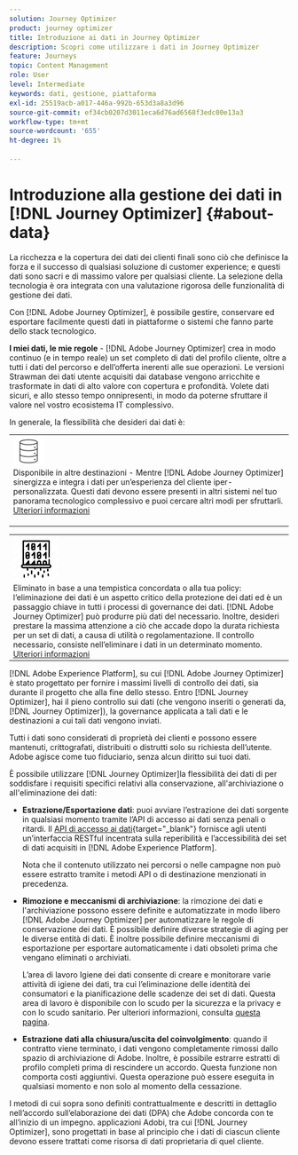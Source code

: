 ```yaml
---
solution: Journey Optimizer
product: journey optimizer
title: Introduzione ai dati in Journey Optimizer
description: Scopri come utilizzare i dati in Journey Optimizer
feature: Journeys
topic: Content Management
role: User
level: Intermediate
keywords: dati, gestione, piattaforma
exl-id: 25519acb-a017-446a-992b-653d3a8a3d96
source-git-commit: ef34cb0207d3011eca6d76ad6568f3edc00e13a3
workflow-type: tm+mt
source-wordcount: '655'
ht-degree: 1%

---
```


# Introduzione alla gestione dei dati in [!DNL Journey Optimizer] {#about-data}

La ricchezza e la copertura dei dati dei clienti finali sono ciò che definisce la forza e il successo di qualsiasi soluzione di customer experience; e questi dati sono sacri e di massimo valore per qualsiasi cliente. La selezione della tecnologia è ora integrata con una valutazione rigorosa delle funzionalità di gestione dei dati.

Con [!DNL Adobe Journey Optimizer], è possibile gestire, conservare ed esportare facilmente questi dati in piattaforme o sistemi che fanno parte dello stack tecnologico.

**I miei dati, le mie regole** - [!DNL Adobe Journey Optimizer] crea in modo continuo (e in tempo reale) un set completo di dati del profilo cliente, oltre a tutti i dati del percorso e dell’offerta inerenti alle sue operazioni. Le versioni Strawman dei dati utente acquisiti dai database vengono arricchite e trasformate in dati di alto valore con copertura e profondità. Volete dati sicuri, e allo stesso tempo onnipresenti, in modo da poterne sfruttare il valore nel vostro ecosistema IT complessivo.

In generale, la flessibilità che desideri dai dati è:


<table style="table-layout:fixed">
<tr style="border: 0;">
  <td>
    <div><img alt="destinazioni" src="assets/do-not-localize/dest.png" /> 
    <br>Disponibile in altre destinazioni - Mentre [!DNL Adobe Journey Optimizer] sinergizza e integra i dati per un’esperienza del cliente iper-personalizzata. Questi dati devono essere presenti in altri sistemi nel tuo panorama tecnologico complessivo e puoi cercare altri modi per sfruttarli.
    <div>
     <a href="../start/ajo-integrations.md">Ulteriori informazioni</a></div>
    </div>
    <br>
  </td>
</tr>
</table>

<!--td>
    <div><img alt="retention" src="assets/do-not-localize/retention.png" />  
    <br>Retained for a stipulated duration – Industry or regional regulations (such as GDPR or CCPA) or internal data governance policies stipulate how long or how short a duration, data needs to be maintained or archived in Adobe Experience Platform Data Lake. <a href="../privacy/get-started-privacy.md">Learn more</a></div>
  </td>
</tr>
<tr style="border: 0;"-->
<table style="table-layout:fixed">
<tr style="border: 0;">
  <td>
    <div><img alt="policy" src="assets/do-not-localize/policy.png" /> 
    <br>Eliminato in base a una tempistica concordata o alla tua policy: l’eliminazione dei dati è un aspetto critico della protezione dei dati ed è un passaggio chiave in tutti i processi di governance dei dati. [!DNL Adobe Journey Optimizer] può produrre più dati del necessario. Inoltre, desideri prestare la massima attenzione a ciò che accade dopo la durata richiesta per un set di dati, a causa di utilità o regolamentazione. Il controllo necessario, consiste nell’eliminare i dati in un determinato momento. 
    </div>
      <div>
     <a href="../privacy/data-hygiene.md">Ulteriori informazioni</a></div>
    </div>
  </td>
</tr>
</table>

[!DNL Adobe Experience Platform], su cui [!DNL Adobe Journey Optimizer] è stato progettato per fornire i massimi livelli di controllo dei dati, sia durante il progetto che alla fine dello stesso. Entro [!DNL Journey Optimizer], hai il pieno controllo sui dati (che vengono inseriti o generati da, [!DNL Journey Optimizer]), la governance applicata a tali dati e le destinazioni a cui tali dati vengono inviati.

Tutti i dati sono considerati di proprietà dei clienti e possono essere mantenuti, crittografati, distribuiti o distrutti solo su richiesta dell’utente. Adobe agisce come tuo fiduciario, senza alcun diritto sui tuoi dati.

È possibile utilizzare [!DNL Journey Optimizer]la flessibilità dei dati di per soddisfare i requisiti specifici relativi alla conservazione, all&#39;archiviazione o all&#39;eliminazione dei dati:

* **Estrazione/Esportazione dati**: puoi avviare l’estrazione dei dati sorgente in qualsiasi momento tramite l’API di accesso ai dati senza penali o ritardi. Il [API di accesso ai dati](https://experienceleague.adobe.com/docs/experience-platform/data-access/api.html){target="_blank"} fornisce agli utenti un’interfaccia RESTful incentrata sulla reperibilità e l’accessibilità dei set di dati acquisiti in [!DNL Adobe Experience Platform]. <!--In the future (on roadmap), you can use file-based destinations to export and migrate log data from Adobe Journey Optimizer. -->

  Nota che il contenuto utilizzato nei percorsi o nelle campagne non può essere estratto tramite i metodi API o di destinazione menzionati in precedenza.

<!--
* **Profile Service Data Retention**: For Behavioral and Time series data appended to any Profile, you may choose to use Journey Optimizer’s default setting of retaining this data for up to 30 days from the date of its addition to a Profile, or until an alternative time-period selected by the you. The time that Adobe keeps this data varies from contract to contract, and is outlined in an organization’s data retention policy.

  Learn more about Experience Event expirations in [Adobe Experience Platform documentation](https://experienceleague.adobe.com/docs/experience-platform/profile/event-expirations.html){target="_blank"}.
-->

* **Rimozione e meccanismi di archiviazione**: la rimozione dei dati e l&#39;archiviazione possono essere definite e automatizzate in modo libero [!DNL Adobe Journey Optimizer] per automatizzare le regole di conservazione dei dati. È possibile definire diverse strategie di aging per le diverse entità di dati. È inoltre possibile definire meccanismi di esportazione per esportare automaticamente i dati obsoleti prima che vengano eliminati o archiviati.

  L’area di lavoro Igiene dei dati consente di creare e monitorare varie attività di igiene dei dati, tra cui l’eliminazione delle identità dei consumatori e la pianificazione delle scadenze dei set di dati. Questa area di lavoro è disponibile con lo scudo per la sicurezza e la privacy e con lo scudo sanitario. Per ulteriori informazioni, consulta [questa pagina](../privacy/data-hygiene.md).

<!--
* **Data Lake and Deletions**: Customer Data stored in the Data Lake can be retained by Journey Optimizer:
    
    * for 7 days to facilitate the onboarding of Customer Data into the Profile Services, after which it may be permanently deleted, or
    * until chosen to be deleted by you

-->

* **Estrazione dati alla chiusura/uscita del coinvolgimento**: quando il contratto viene terminato, i dati vengono completamente rimossi dallo spazio di archiviazione di Adobe. Inoltre, è possibile estrarre estratti di profilo completi prima di rescindere un accordo. Questa funzione non comporta costi aggiuntivi. Questa operazione può essere eseguita in qualsiasi momento e non solo al momento della cessazione.

I metodi di cui sopra sono definiti contrattualmente e descritti in dettaglio nell’accordo sull’elaborazione dei dati (DPA) che Adobe concorda con te all’inizio di un impegno. applicazioni Adobi, tra cui [!DNL Journey Optimizer], sono progettati in base al principio che i dati di ciascun cliente devono essere trattati come risorsa di dati proprietaria di quel cliente.
